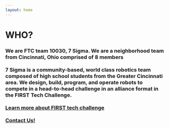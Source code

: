 ```yaml
---
layout: home
---
```

<div class="logo-box">
	<h1>WHO?</h1>
</div>
<div class="information">
	<h3>
	We are FTC team 10030, 7 Sigma. We are a neighborhood team from Cincinnati, Ohio comprised of 8 members
	<br>
	<br>
7 Sigma is a community-based, world class robotics team composed of high school students from the Greater Cincinnati area. We design, build, program, and operate robots to compete in a head-to-head challenge in an alliance format in the FIRST Tech Challenge. 
	<br>
	<br>
	<a href="https://www.firstinspires.org/robotics/ftc" target="_blank">Learn more about FIRST tech challenge</a>
	<br>
	<br>
	<A HREF="mailto:7sigmarobotics@gmail.com?&Subject=7%20sigma%20robotics%20Q%26A%20inquiry%20who">Contact Us!</A>
	</h3>
</div>